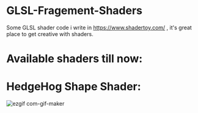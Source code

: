# GLSL-Fragement-Shaders
Some GLSL shader code i write in https://www.shadertoy.com/ , it's great place to get creative with shaders.

# Available shaders till now:

# HedgeHog Shape Shader:
![ezgif com-gif-maker](https://user-images.githubusercontent.com/54768823/147423087-d8ac1705-c7d1-4704-af84-28ee5e822d1b.gif)

